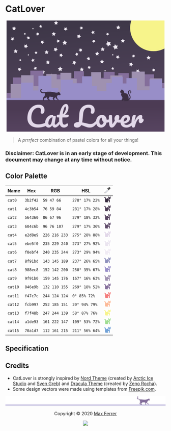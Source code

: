 # CatLover

<p align="center"><img src="assets/banner.png" height="350px"></img></p>

> A _prrrfect_ combination of pastel colors for all your things!

### Disclaimer: CatLover is in an early stage of development. This document may change at any time without notice.

## Color Palette

Name    | Hex       | RGB           | HSL           | ![Color Picker](assets/eyedropper.png)
---     | ---       | ---           | ---           | ---
`cat0`  | `3b2f42`  | `59 47 66`    | `278° 17% 22%`| ![cat0](assets/cat0.png)
`cat1`  | `4c3b54`  | `76 59 84`    | `281° 17% 28%`| ![cat1](assets/cat1.png)
`cat2`  | `564360`  | `86 67 96`    | `279° 18% 32%`| ![cat2](assets/cat2.png)
`cat3`  | `604c6b`  | `96 76 107`   | `279° 17% 36%`| ![cat3](assets/cat3.png)
`cat4`  | `e2d8e9`  | `226 216 233` | `275° 28% 88%`| ![cat4](assets/cat4.png)
`cat5`  | `ebe5f0`  | `235 229 240` | `273° 27% 92%`| ![cat5](assets/cat5.png)
`cat6`  | `f0ebf4`  | `240 235 244` | `273° 29% 94%`| ![cat6](assets/cat6.png)
`cat7`  | `8f91bd`  | `143 145 189` | `237° 26% 65%`| ![cat7](assets/cat7.png)
`cat8`  | `988ec8`  | `152 142 200` | `250° 35% 67%`| ![cat8](assets/cat8.png)
`cat9`  | `9f91b0`  | `159 145 176` | `167° 16% 63%`| ![cat9](assets/cat9.png)
`cat10` | `846e9b`  | `132 110 155` | `269° 18% 52%`| ![cat10](assets/cat10.png)
`cat11` | `f47c7c`  | `244 124 124` | `0° 85% 72%`  | ![cat11](assets/cat11.png)
`cat12` | `fcb997`  | `252 185 151` | `20° 94% 79%` | ![cat12](assets/cat12.png)
`cat13` | `f7f48b`  | `247 244 139` | `58° 87% 76%` | ![cat13](assets/cat13.png)
`cat14` | `a1de93`  | `161 222 147` | `109° 53% 72%`| ![cat14](assets/cat14.png)
`cat15` | `70a1d7`  | `112 161 215` | `211° 56% 64%`| ![cat15](assets/cat15.png)

## Specification

## Credits

- CatLover is strongly inspired by [Nord Theme](https://www.nordtheme.com) (created by [Arctic Ice Studio](https://www.arcticicestudio.com/) and [Sven Greb](https://www.svengreb.de/)) and [Dracula Theme](https://draculatheme.com/) (created by [Zeno Rocha](https://github.com/zenorocha)).
- Some design vectors were made using templates from [Freepik.com](https://www.freepik.com).

<p align="center"><img src="assets/separator.png"></img></p>

<p align="center">Copyright &copy; 2020 <a href="https://github.com/PandaFoss" target="_blank">Max Ferrer</a></p>

<p align="center"><a src="LICENSE"><img src="https://img.shields.io/static/v1.svg?style=flat-square&label=License&message=MIT&logoColor=f0ebf4&logo=github&colorA=604c6b&colorB=988ec8"/></a></p>
